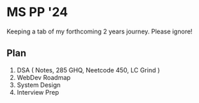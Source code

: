 # MS PP '24
Keeping a tab of my forthcoming 2 years journey. Please ignore!

## Plan
1) DSA ( Notes, 285 GHQ, Neetcode 450, LC Grind )
2) WebDev Roadmap
3) System Design
4) Interview Prep
